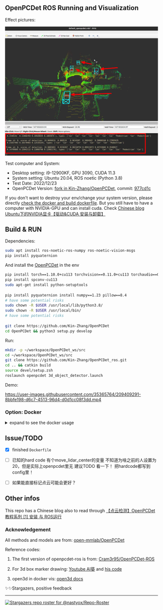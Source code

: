 OpenPCDet ROS Running and Visualization
---

Effect pictures:


![](assets/example.png)


Test computer and System:

- Desktop setting: i9-12900KF, GPU 3090, CUDA 11.3
- System setting: Ubuntu 20.04, ROS noetic (Python 3.8)
- Test Date: 2022/12/23
- OpenPCDet Version: [fork in Kin-Zhang/OpenPCDet](https://github.com/Kin-Zhang/OpenPCDet), commit: [977cd1c](https://github.com/Kin-Zhang/OpenPCDet/commit/977cd1c19df2a357765f9f013b9c9fd46d907f88)

If you don't want to destroy your env/change your system version, please directly <a href="#Docker">check the docker and build dockerfile</a>. But you still have to have a computer with NVIDIA-GPU and can install cuda. Check [Chinese blog Ubuntu下的NVIDIA显卡【驱动&CUDA 安装与卸载】](https://www.cnblogs.com/kin-zhang/p/17007246.html) 

## Build & RUN

Dependencies:

```bash
sudo apt install ros-noetic-ros-numpy ros-noetic-vision-msgs
pip install pyquaternion
```

And install the [OpenPCDet](https://github.com/open-mmlab/OpenPCDet) in the env
```bash
pip install torch==1.10.0+cu113 torchvision==0.11.0+cu113 torchaudio==0.10.0 -f https://download.pytorch.org/whl/torch_stable.html
pip install spconv-cu113
sudo apt-get install python-setuptools

pip install pyquaternion install numpy==1.23 pillow==8.4
# have some potential risks
sudo chown -R $USER /usr/local/lib/python3.8/
sudo chown -R $USER /usr/local/bin/
# have some potential risks

git clone https://github.com/Kin-Zhang/OpenPCDet
cd OpenPCDet && python3 setup.py develop
```

Run:
```bash
mkdir -p ~/workspace/OpenPCDet_ws/src
cd ~/workspace/OpenPCDet_ws/src
git clone https://github.com/Kin-Zhang/OpenPCDet_ros.git
cd .. && catkin build
source devel/setup.zsh
roslaunch openpcdet 3d_object_detector.launch
```


Demo:

https://user-images.githubusercontent.com/35365764/209409291-8bbfe198-d6c7-4513-96d4-d0d1cc08f3dd.mp4

### Option: Docker<a id="Docker"> </a>

<details>
  <summary>expand to see the docker usage</summary>
Dependencies, install docker and nvidia-container-toolkit, see [some issues](https://github.com/NVIDIA/nvidia-docker/issues/1238)

```bash
distribution=$(. /etc/os-release;echo $ID$VERSION_ID)
curl -s -L https://nvidia.github.io/nvidia-docker/gpgkey | sudo apt-key add -
curl -s -L https://nvidia.github.io/nvidia-docker/$distribution/nvidia-docker.list | sudo tee /etc/apt/sources.list.d/nvidia-docker.list

sudo apt-get update && sudo apt-get install -y nvidia-container-toolkit
sudo systemctl restart docker
```

Build or pull

```bash
# choose one!
# option A: pull
docker pull zhangkin/openpcdet:ros
# option B: build by yourself
git clone https://github.com/Kin-Zhang/OpenPCDet_ros.git && cd OpenPCDet_ros
docker build -t zhangkin/openpcdet:ros .
```

run image to container

```bash
# if you want to display open3d, check the reference for more info
xhost +local:docker
docker run -it --net=host --gpus all -e DISPLAY -v /tmp/.X11-unix:/tmp/.X11-unix --name pcdet_ros zhangkin/openpcdet:ros /bin/zsh

# if not, simple one
docker run -it --net=host --gpus all --name pcdet_ros zhangkin/openpcdet:ros /bin/zsh
```

Because it need detect your setups, also you have to run the `setup.py` inside the container

```bash
cd OpenPCDet && python3 setup.py develop
# After screen print: Finished processing dependencies for pcdet==0.6.0

# Test step cp model and test pcd to container:
docker cp /home/kin/workspace/OpenPCDet/tools/pv_rcnn_8369.pth pcdet_ros:/home/kin/workspace/OpenPCDet/tools/
docker cp /home/kin/workspace/OpenPCDet/tools/000002.bin pcdet_ros:/home/kin/workspace/OpenPCDet/tools

# test demo
cd tools && python3 demo.py --cfg_file cfgs/kitti_models/pv_rcnn.yaml \
    --ckpt pv_rcnn_8369.pth \
    --data_path 000002.bin
```

NOW is ROS TIME, inside container:

```bash
cd /home/kin/workspace/OpenPCDet_ws
catkin build && source devel/setup.zsh
roslaunch openpcdet 3d_object_detector.launch
```

![](assets/docker_container.png)
</details>


## Issue/TODO

- [x] finished `Dockerfile`

- [ ] 已知的hard code 有个move_lidar_center的变量 不知道为啥之前的人设置为20，但是实际上openpcdet里无 建议TODO 看一下！ 把hardcode都写到config里！
- [ ] 如果能直接标记点云可能会更好？



## Other infos

This repo has a Chinese blog also to read through [【点云检测】OpenPCDet 教程系列 [1] 安装 与 ROS运行](https://www.cnblogs.com/kin-zhang/p/17002980.html)

### Acknowledgement

All methods and models are from: [open-mmlab/OpenPCDet](https://github.com/open-mmlab/OpenPCDet)

Reference codes:

1. The first version of openpcdet-ros is from: [Cram3r95/OpenPCDet-ROS](Cram3r95/OpenPCDet-ROS)

2. For 3d box marker drawing: [Youtube AI葵](https://www.youtube.com/watch?v=nIiqo3ZuFCc&list=PLDV2CyUo4q-L4YlXUWDytZPz9a8cAWXST&index=11&ab_channel=AI%E8%91%B5) and [his code](https://github.com/kwea123/ROS_notes)

3. open3d in docker vis: [open3d docs](http://www.open3d.org/docs/release/docker.html)

✨✨Stargazers, positive feedback

---

[![Stargazers repo roster for @nastyox/Repo-Roster](https://reporoster.com/stars/Kin-Zhang/OpenPCDet_ros)](https://github.com/Kin-Zhang/OpenPCDet_ros/stargazers)